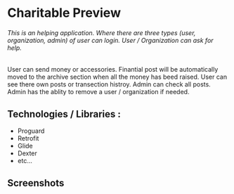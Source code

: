 # Charitable Preview

###### This is an helping application. Where there are three types (user, organization, admin) of user can login. User / Organization can ask for help. 
User can send money or accessories. Finantial post will be automatically moved to the archive section when all the money has beed raised. User can see there own posts or transection histroy.
Admin can check all posts. Admin has the ablity to remove a user / organization if needed. 


## Technologies / Libraries : 
* Proguard
* Retrofit
* Glide
* Dexter
* etc... 

## Screenshots
